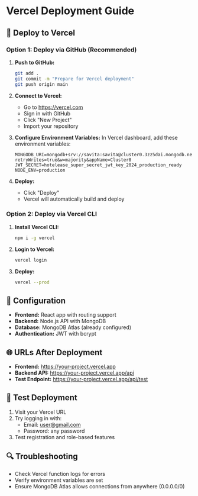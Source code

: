 # Vercel Deployment Guide

## 🚀 Deploy to Vercel

### Option 1: Deploy via GitHub (Recommended)

1. **Push to GitHub:**
   ```bash
   git add .
   git commit -m "Prepare for Vercel deployment"
   git push origin main
   ```

2. **Connect to Vercel:**
   - Go to https://vercel.com
   - Sign in with GitHub
   - Click "New Project"
   - Import your repository

3. **Configure Environment Variables:**
   In Vercel dashboard, add these environment variables:
   ```
   MONGODB_URI=mongodb+srv://savita:savita@cluster0.3zz5dai.mongodb.net/hotelease?retryWrites=true&w=majority&appName=Cluster0
   JWT_SECRET=hotelease_super_secret_jwt_key_2024_production_ready
   NODE_ENV=production
   ```

4. **Deploy:**
   - Click "Deploy"
   - Vercel will automatically build and deploy

### Option 2: Deploy via Vercel CLI

1. **Install Vercel CLI:**
   ```bash
   npm i -g vercel
   ```

2. **Login to Vercel:**
   ```bash
   vercel login
   ```

3. **Deploy:**
   ```bash
   vercel --prod
   ```

## 🔧 Configuration

- **Frontend:** React app with routing support
- **Backend:** Node.js API with MongoDB
- **Database:** MongoDB Atlas (already configured)
- **Authentication:** JWT with bcrypt

## 🌐 URLs After Deployment

- **Frontend:** https://your-project.vercel.app
- **Backend API:** https://your-project.vercel.app/api
- **Test Endpoint:** https://your-project.vercel.app/api/test

## 🧪 Test Deployment

1. Visit your Vercel URL
2. Try logging in with:
   - Email: user@gmail.com
   - Password: any password
3. Test registration and role-based features

## 🔍 Troubleshooting

- Check Vercel function logs for errors
- Verify environment variables are set
- Ensure MongoDB Atlas allows connections from anywhere (0.0.0.0/0)